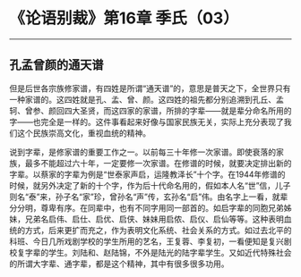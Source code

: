 # 《论语别裁》第16章 季氏（03）

------

## 孔孟曾颜的通天谱

但是后世各宗族修家谱，有四姓是所谓“通天谱”的，意思是普天之下，全世界只有一种家谱的。这四姓就是孔、孟、曾、颜。这四姓的祖先都分别追溯到孔丘、孟轲、曾参、颜回四大圣贤，而这四家的家谱，所排的字辈——就是辈分命名所用的字——也完全是一样的。这件事看起来好像与国家民族无关，实际上充分表现了我们这个民族崇高文化，重视血统的精神。

说到字辈，是修家谱的重要工作之一。以前每三十年修一次家谱。即使衰落的家族，最多不能超过六十年，一定要修一次家谱。在修谱的时候，就要决定排出新的字辈。以蔡家的字辈为例是“世泰家声启，运隆教泽长”十个字。在1944年修谱的时候，就另外决定了新的十个字，作为后十代命名用的，假如本人名“世”信，儿子则名“泰”来，孙子名“家”珍，曾孙名“声”传，玄孙名“启”伟。由名字上一看，就辈分分明，尊卑有序。在同辈中，也有不同字用同一部首的。如启字辈的同胞兄弟姊妹，兄弟名启伟、启仕、启优、启侠、妹妹用启侬、启仪、启仙等等。这种表明血统的方式，后来更扩而充之，作为表明文化系统、社会关系的方式。如过去北平的科班、今日几所戏剧学校的学生所用的艺名，王复蓉、李复初，一看便知是复兴剧校复字辈的学生。刘陆和、赵陆锦，不外是陆光的陆字辈学生。又如近代特殊社会的所谓大字辈、通字辈，都是这个精神，其中有很多很多功用。

